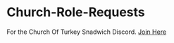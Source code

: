# Church-Role-Requests
For the Church Of Turkey Snadwich Discord. [Join Here](https://discord.gg/pdpBbkHD7R)
